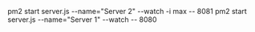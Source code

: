 pm2 start server.js --name="Server 2" --watch -i max -- 8081
pm2 start server.js --name="Server 1" --watch -- 8080

